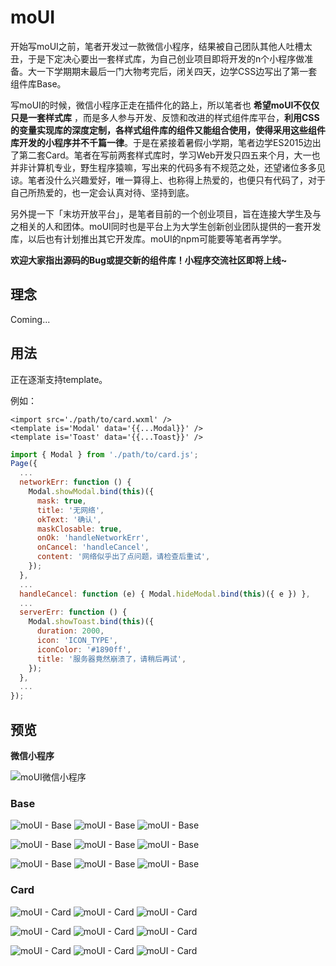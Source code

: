 # moUI


开始写moUI之前，笔者开发过一款微信小程序，结果被自己团队其他人吐槽太丑，于是下定决心要出一套样式库，为自己创业项目即将开发的n个小程序做准备。大一下学期期末最后一门大物考完后，闭关四天，边学CSS边写出了第一套组件库Base。

写moUI的时候，微信小程序正走在插件化的路上，所以笔者也 __希望moUI不仅仅只是一套样式库__ ，而是多人参与开发、反馈和改进的样式组件库平台，__利用CSS的变量实现库的深度定制，各样式组件库的组件又能组合使用，使得采用这些组件库开发的小程序并不千篇一律__。于是在紧接着暑假小学期，笔者边学ES2015边出了第二套Card。笔者在写前两套样式库时，学习Web开发只四五来个月，大一也并非计算机专业，野生程序猿嘛，写出来的代码多有不规范之处，还望诸位多多见谅。笔者没什么兴趣爱好，唯一算得上、也称得上热爱的，也便只有代码了，对于自己所热爱的，也一定会认真对待、坚持到底。

另外提一下「末坊开放平台」，是笔者目前的一个创业项目，旨在连接大学生及与之相关的人和团体。moUI同时也是平台上为大学生创新创业团队提供的一套开发库，以后也有计划推出其它开发库。moUI的npm可能要等笔者再学学。

__欢迎大家指出源码的Bug或提交新的组件库！小程序交流社区即将上线~__



## 理念

Coming...

## 用法

正在逐渐支持template。

例如：
```wxml
<import src='./path/to/card.wxml' />
<template is='Modal' data='{{...Modal}}' />
<template is='Toast' data='{{...Toast}}' />
```

```javascript
import { Modal } from './path/to/card.js';
Page({
  ...
  networkErr: function () {
    Modal.showModal.bind(this)({
      mask: true,
      title: '无网络',
      okText: '确认',
      maskClosable: true,
      onOk: 'handleNetworkErr',
      onCancel: 'handleCancel',
      content: '网络似乎出了点问题，请检查后重试',
    });
  },
  ...
  handleCancel: function (e) { Modal.hideModal.bind(this)({ e }) },
  ...
  serverErr: function () {
    Modal.showToast.bind(this)({
      duration: 2000,
      icon: 'ICON_TYPE',
      iconColor: '#1890ff',
      title: '服务器竟然崩溃了，请稍后再试',
    });
  },
  ...
});
```

## 预览

__微信小程序__

![moUI微信小程序](https://raw.githubusercontent.com/mofong/moUI/master/Preview/wxacode.jpg)

### Base

![moUI - Base](https://raw.githubusercontent.com/mofong/moUI/master/Preview/Base/List.jpg)
![moUI - Base](https://raw.githubusercontent.com/mofong/moUI/master/Preview/Base/Switch.jpg)
![moUI - Base](https://raw.githubusercontent.com/mofong/moUI/master/Preview/Base/Loading.jpg)

![moUI - Base](https://raw.githubusercontent.com/mofong/moUI/master/Preview/Base/Progress.jpg)
![moUI - Base](https://raw.githubusercontent.com/mofong/moUI/master/Preview/Base/Toptips.jpg)
![moUI - Base](https://raw.githubusercontent.com/mofong/moUI/master/Preview/Base/Input.gif)

![moUI - Base](https://raw.githubusercontent.com/mofong/moUI/master/Preview/Base/Batch.gif)
![moUI - Base](https://raw.githubusercontent.com/mofong/moUI/master/Preview/Base/Preview.jpg)
![moUI - Base](https://raw.githubusercontent.com/mofong/moUI/master/Preview/Base/Searchbar.jpg)


### Card

![moUI - Card](https://raw.githubusercontent.com/mofong/moUI/master/Preview/Card/index.jpg)
![moUI - Card](https://raw.githubusercontent.com/mofong/moUI/master/Preview/Card/List.jpg)
![moUI - Card](https://raw.githubusercontent.com/mofong/moUI/master/Preview/Card/Dropdown_0.jpg)

![moUI - Card](https://raw.githubusercontent.com/mofong/moUI/master/Preview/Card/Dropdown_1.jpg)
![moUI - Card](https://raw.githubusercontent.com/mofong/moUI/master/Preview/Card/Panel_0.jpg)
![moUI - Card](https://raw.githubusercontent.com/mofong/moUI/master/Preview/Card/Panel_1.jpg)

![moUI - Card](https://raw.githubusercontent.com/mofong/moUI/master/Preview/Card/Modal.jpg)
![moUI - Card](https://raw.githubusercontent.com/mofong/moUI/master/Preview/Card/Collapse.gif)
![moUI - Card](https://raw.githubusercontent.com/mofong/moUI/master/Preview/Card/Preview.jpg)
